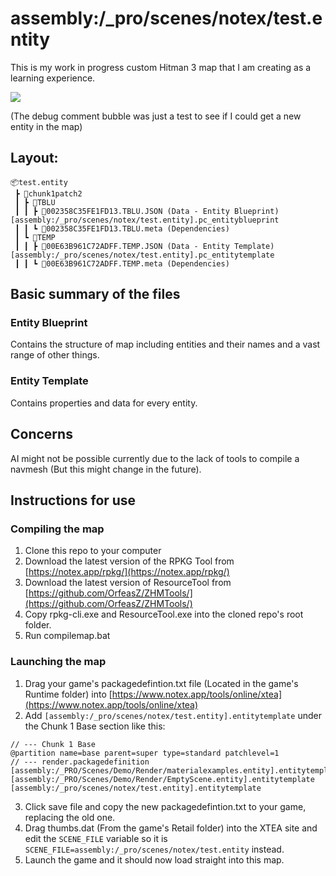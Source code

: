# assembly:/_pro/scenes/notex/test.entity
This is my work in progress custom Hitman 3 map that I am creating as a learning experience.

![](https://i.notex.app/jE-AU)

(The debug comment bubble was just a test to see if I could get a new entity in the map)
## Layout:
```
📦test.entity
 ┣ 📂chunk1patch2
 ┃ ┣ 📂TBLU
 ┃ ┃ ┣ 📜002358C35FE1FD13.TBLU.JSON (Data - Entity Blueprint) [assembly:/_pro/scenes/notex/test.entity].pc_entityblueprint
 ┃ ┃ ┗ 📜002358C35FE1FD13.TBLU.meta (Dependencies)
 ┃ ┗ 📂TEMP
 ┃ ┃ ┣ 📜00E63B961C72ADFF.TEMP.JSON (Data - Entity Template) [assembly:/_pro/scenes/notex/test.entity].pc_entitytemplate
 ┃ ┃ ┗ 📜00E63B961C72ADFF.TEMP.meta (Dependencies)
 ```

## Basic summary of the files
### Entity Blueprint
Contains the structure of map including entities and their names and a vast range of other things.

### Entity Template
Contains properties and data for every entity.

## Concerns
AI might not be possible currently due to the lack of tools to compile a navmesh (But this might change in the future).

## Instructions for use
### Compiling the map
1. Clone this repo to your computer
2. Download the latest version of the RPKG Tool from [https://notex.app/rpkg/](https://notex.app/rpkg/)
3. Download the latest version of ResourceTool from [https://github.com/OrfeasZ/ZHMTools/](https://github.com/OrfeasZ/ZHMTools/)
4. Copy rpkg-cli.exe and ResourceTool.exe into the cloned repo's root folder.
5. Run compilemap.bat

### Launching the map
1. Drag your game's packagedefintion.txt file (Located in the game's Runtime folder) into [https://www.notex.app/tools/online/xtea](https://www.notex.app/tools/online/xtea)
2. Add `[assembly:/_pro/scenes/notex/test.entity].entitytemplate` under the Chunk 1 Base section like this:
```
// --- Chunk 1 Base
@partition name=base parent=super type=standard patchlevel=1
// --- render.packagedefinition
[assembly:/_PRO/Scenes/Demo/Render/materialexamples.entity].entitytemplate
[assembly:/_PRO/Scenes/Demo/Render/EmptyScene.entity].entitytemplate
[assembly:/_pro/scenes/notex/test.entity].entitytemplate
```
3. Click save file and copy the new packagedefintion.txt to your game, replacing the old one.
4. Drag thumbs.dat (From the game's Retail folder) into the XTEA site and edit the `SCENE_FILE` variable so it is `SCENE_FILE=assembly:/_pro/scenes/notex/test.entity` instead.
5. Launch the game and it should now load straight into this map.